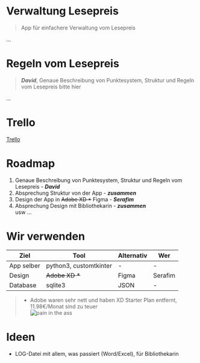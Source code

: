 # Verwaltung Lesepreis  
> App für einfachere Verwaltung vom Lesepreis  

...

# Regeln vom Lesepreis

> ***David***, Genaue Beschreibung von Punktesystem, Struktur und Regeln vom Lesepreis bitte hier

...

# Trello  

[Trello](https://trello.com/b/wMECab3u/lesepreis)  

# Roadmap

1. Genaue Beschreibung von Punktesystem, Struktur und Regeln vom Lesepreis - ***David***  
2. Absprechung Struktur von der App - ***zusammen***
3. Design der App in ~~Adobe XD *~~ Figma - ***Serafim***  
4. Absprechung Design mit Bibliothekarin - ***zusammen***  
usw ...

# Wir verwenden

|Ziel|Tool|Alternativ|Wer|
|------|------|------------|-----|
|App selber|python3, customtkinter|-|-|
|Design|~~Adobe XD *~~|Figma|Serafim|
|Database|sqlite3|JSON|-|

> * Adobe waren sehr nett und haben XD Starter Plan entfernt, 11.98€/Monat sind zu teuer  
> ![pain in the ass](https://i.scdn.co/image/ab67616d00001e025c6aa4e3197665d2833b2b27)  


# Ideen  

- LOG-Datei mit allem, was passiert (Word/Excel), für Bibliothekarin
